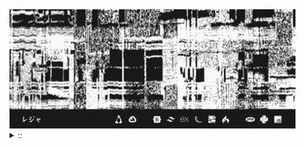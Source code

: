 <img src="./banner.png">
<details><summary> :: </summary>
<!--START_SECTION:waka-->

```
From: 09 August 2024 - To: 24 January 2025

Total Time: 930 hrs 34 mins

Python                     268 hrs 35 mins ///////------------------   26.63 %
PHP                        177 hrs 15 mins ////---------------------   17.57 %
Other                      78 hrs 3 mins   //-----------------------   07.74 %
```

<!--END_SECTION:waka-->
</details>
